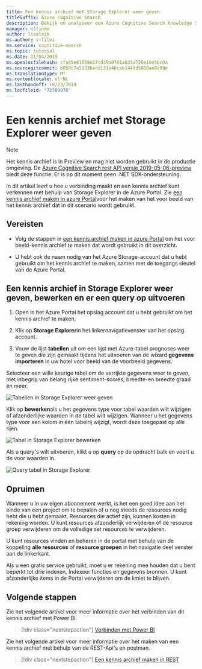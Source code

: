 ```yaml
---
title: Een kennis archief met Storage Explorer weer geven
titleSuffix: Azure Cognitive Search
description: Bekijk en analyseer een Azure Cognitive Search Knowledge Store met de Storage Explorer van Azure Portal.
manager: nitinme
author: lisaleib
ms.author: v-lilei
ms.service: cognitive-search
ms.topic: tutorial
ms.date: 11/04/2019
ms.openlocfilehash: cfa85e61059e27cd39a9701a835a725e16e5bc0a
ms.sourcegitcommit: b050c7e5133badd131e46cab144dd5860ae8a98e
ms.translationtype: MT
ms.contentlocale: nl-NL
ms.lasthandoff: 10/23/2019
ms.locfileid: "72789978"
---
```

# <a name="view-a-knowledge-store-with-storage-explorer"></a>Een kennis archief met Storage Explorer weer geven

> [!Note]
> Het kennis archief is in Preview en mag niet worden gebruikt in de productie omgeving. De [Azure Cognitive Search rest API versie 2019-05-06-preview](search-api-preview.md) biedt deze functie. Er is op dit moment geen .NET SDK-ondersteuning.
>
In dit artikel leert u hoe u verbinding maakt en een kennis archief kunt verkennen met behulp van Storage Explorer in de Azure Portal. Zie [een kennis archief maken in azure Portal](knowledge-store-create-portal.md)voor het maken van het voor beeld van het kennis archief dat in dit scenario wordt gebruikt.

## <a name="prerequisites"></a>Vereisten

+ Volg de stappen in [een kennis archief maken in azure Portal](knowledge-store-create-portal.md) om het voor beeld-kennis archief te maken dat wordt gebruikt in dit overzicht.

+ U hebt ook de naam nodig van het Azure Storage-account dat u hebt gebruikt om het kennis archief te maken, samen met de toegangs sleutel van de Azure Portal.

## <a name="view-edit-and-query-a-knowledge-store-in-storage-explorer"></a>Een kennis archief in Storage Explorer weer geven, bewerken en er een query op uitvoeren

1. Open in het Azure Portal het opslag account dat u hebt gebruikt om het kennis archief te maken.

1. Klik op **Storage Explorer**in het linkernavigatievenster van het opslag account.

1. Vouw de lijst **tabellen** uit om een lijst met Azure-tabel prognoses weer te geven die zijn gemaakt tijdens het uitvoeren van de wizard **gegevens importeren** in uw hotel voor beeld van de voorbeeld gegevens.

Selecteer een wille keurige tabel om de verrijkte gegevens weer te geven, met inbegrip van belang rijke sentiment-scores, breedte-en breedte graad en meer.

   ![Tabellen in Storage Explorer weer geven](media/knowledge-store-view-storage-explorer/storage-explorer-tables.png "Tabellen in Storage Explorer weer geven")

Klik op **bewerken**als u het gegevens type voor tabel waarden wilt wijzigen of afzonderlijke waarden in de tabel wilt wijzigen. Wanneer u het gegevens type voor een kolom in één tabelrij wijzigt, wordt deze toegepast op alle rijen.

   ![Tabel in Storage Explorer bewerken](media/knowledge-store-view-storage-explorer/storage-explorer-edit-table.png "Tabel in Storage Explorer bewerken")

Als u query's wilt uitvoeren, klikt u op **query** op de opdracht balk en voert u de voor waarden in.  

   ![Query tabel in Storage Explorer](media/knowledge-store-view-storage-explorer/storage-explorer-query-table.png "Query tabel in Storage Explorer")

## <a name="clean-up"></a>Opruimen

Wanneer u in uw eigen abonnement werkt, is het een goed idee aan het einde van een project om te bepalen of u nog steeds de resources nodig hebt die u hebt gemaakt. Resources die actief zijn, kunnen kosten in rekening worden. U kunt resources afzonderlijk verwijderen of de resource groep verwijderen om de volledige set resources te verwijderen.

U kunt resources vinden en beheren in de portal met behulp van de koppeling **alle resources** of **resource groepen** in het navigatie deel venster aan de linkerkant.

Als u een gratis service gebruikt, moet u er rekening mee houden dat u bent beperkt tot drie indexen, Indexeer functies en gegevens bronnen. U kunt afzonderlijke items in de Portal verwijderen om de limiet te blijven.

## <a name="next-steps"></a>Volgende stappen

Zie het volgende artikel voor meer informatie over het verbinden van dit kennis archief met Power BI.

> [!div class="nextstepaction"]
> [Verbinden met Power BI](knowledge-store-connect-power-bi.md)

Zie het volgende artikel voor meer informatie over het maken van een kennis archief met behulp van de REST-Api's en postman.  

> [!div class="nextstepaction"]
> [Een kennis archief maken in REST](knowledge-store-howto.md)

